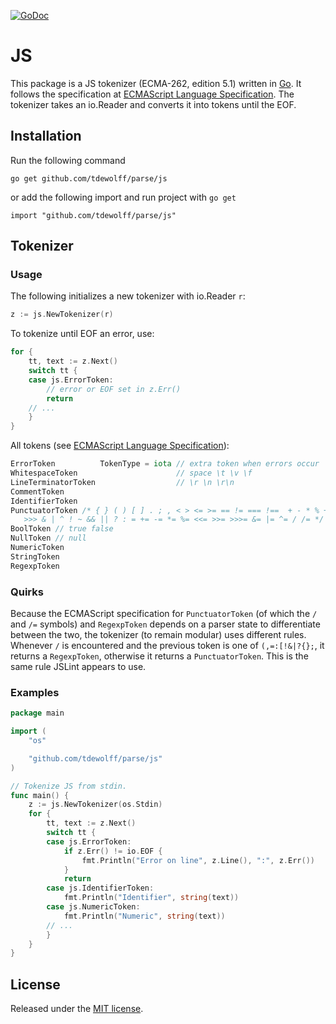[![GoDoc](http://godoc.org/github.com/tdewolff/parse/js?status.svg)](http://godoc.org/github.com/tdewolff/parse/js)

# JS
This package is a JS tokenizer (ECMA-262, edition 5.1) written in [Go][1]. It follows the specification at [ECMAScript Language Specification](http://www.ecma-international.org/ecma-262/5.1/). The tokenizer takes an io.Reader and converts it into tokens until the EOF.

## Installation
Run the following command

	go get github.com/tdewolff/parse/js

or add the following import and run project with `go get`

	import "github.com/tdewolff/parse/js"

## Tokenizer
### Usage
The following initializes a new tokenizer with io.Reader `r`:
``` go
z := js.NewTokenizer(r)
```

To tokenize until EOF an error, use:
``` go
for {
	tt, text := z.Next()
	switch tt {
	case js.ErrorToken:
		// error or EOF set in z.Err()
		return
	// ...
	}
}
```

All tokens (see [ECMAScript Language Specification](http://www.ecma-international.org/ecma-262/5.1/)):
``` go
ErrorToken          TokenType = iota // extra token when errors occur
WhitespaceToken                      // space \t \v \f
LineTerminatorToken                  // \r \n \r\n
CommentToken
IdentifierToken
PunctuatorToken /* { } ( ) [ ] . ; , < > <= >= == != === !==  + - * % ++ -- << >>
   >>> & | ^ ! ~ && || ? : = += -= *= %= <<= >>= >>>= &= |= ^= / /= */
BoolToken // true false
NullToken // null
NumericToken
StringToken
RegexpToken
```

### Quirks
Because the ECMAScript specification for `PunctuatorToken` (of which the `/` and `/=` symbols) and `RegexpToken` depends on a parser state to differentiate between the two, the tokenizer (to remain modular) uses different rules. Whenever `/` is encountered and the previous token is one of `(,=:[!&|?{};`, it returns a `RegexpToken`, otherwise it returns a `PunctuatorToken`. This is the same rule JSLint appears to use.

### Examples
``` go
package main

import (
	"os"

	"github.com/tdewolff/parse/js"
)

// Tokenize JS from stdin.
func main() {
	z := js.NewTokenizer(os.Stdin)
	for {
		tt, text := z.Next()
		switch tt {
		case js.ErrorToken:
			if z.Err() != io.EOF {
				fmt.Println("Error on line", z.Line(), ":", z.Err())
			}
			return
		case js.IdentifierToken:
			fmt.Println("Identifier", string(text))
		case js.NumericToken:
			fmt.Println("Numeric", string(text))
		// ...
		}
	}
}
```

## License
Released under the [MIT license](LICENSE.md).

[1]: http://golang.org/ "Go Language"
